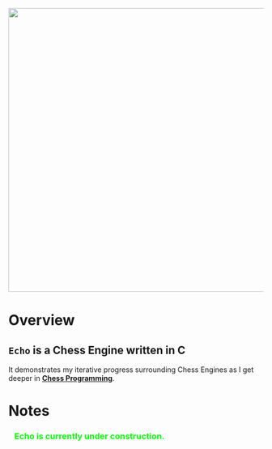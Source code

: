 <img src="https://github.com/user-attachments/assets/f43bb227-cb3c-4249-ad9b-49b121f9b383" width="560" height="560"/><br/>
# Overview
## <b><code>Echo</code></b> is a <b>Chess Engine</b> written in <b>C</b>
It demonstrates my iterative progress surrounding Chess Engines as I get deeper in <b><a href="https://chessprogramming.org">Chess Programming</a></b>.

# Notes
<h3 style="color:#0f0;">&nbsp;&nbsp;&nbsp;Echo is currently under construction.</h3>
